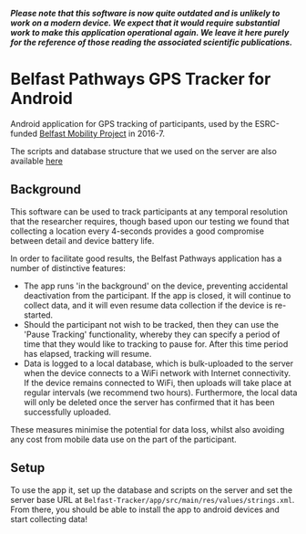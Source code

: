 
***Please note that this software is now quite outdated and is unlikely to work on a modern device. We expect that it would require substantial work to make this application operational again. We leave it here purely for the reference of those reading the associated scientific publications.***

# Belfast Pathways GPS Tracker for Android

Android application for GPS tracking of participants, used by the ESRC-funded [Belfast Mobility Project]() in 2016-7.

The scripts and database structure that we used on the server are also available [here](https://github.com/jonnyhuck/bmp-pathways-server)

## Background

This software can be used to track participants at any temporal resolution that the researcher requires, though based upon our testing we found that collecting a location every 4-seconds provides a good compromise between detail and device battery life.

In order to facilitate good results, the Belfast Pathways application has a number of distinctive features:

* The app runs 'in the background' on the device, preventing accidental deactivation from the 
participant. If the app is closed, it will continue to collect data, and it will even resume data 
collection if the device is re-started.
* Should the participant not wish to be tracked, then they can use the 'Pause Tracking' functionality, whereby they can specify a period of time that they would like to tracking to pause for. After this time 
period has elapsed, tracking will resume.
* Data is logged to a local database, which is bulk-uploaded to the server when the device connects to a WiFi network with Internet connectivity. If the device remains connected to WiFi, then uploads will take place at regular intervals (we recommend two hours). Furthermore, the local data will only be deleted once the server has confirmed that it has been successfully uploaded. 

These measures minimise the potential for data loss, whilst also avoiding any cost from mobile data use on the part of the participant.

## Setup

To use the app it, set up the database and scripts on the server and set the server base URL at 
`Belfast-Tracker/app/src/main/res/values/strings.xml`. From there, you should be able to install the app to android devices and start collecting data!
